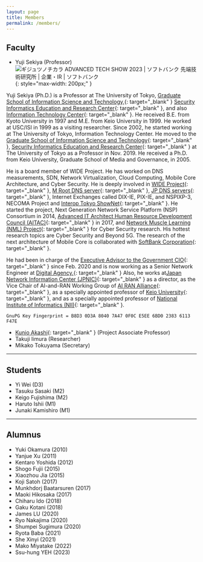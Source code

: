 ```yaml
---
layout: page
title: Members
permalink: /members/
---
```


## Faculty

- Yuji Sekiya (Professor)
![ギジュツノチカラ ADVANCED TECH SHOW 2023 | ソフトバンク 先端技術研究所 | 企業・IR | ソフトバンク](https://www.softbank.jp/corp/set/data/technology/research/ats2023/img/shared/img-speaker-05-02.png){: style="max-width: 200px;" }

Yuji Sekiya (Ph.D.) is a Professor at The University of Tokyo, [Graduate School of Information Science and Technology,](https://www.i.u-tokyo.ac.jp/){: target="_blank" } [Security Informatics Education and Research Center](https://si.u-tokyo.ac.jp/){: target="_blank" }, and also [Information Technology Center](http://www.itc.u-tokyo.ac.jp/){: target="_blank" }. He received B.E. from Kyoto University in 1997 and M.E. from Keio University in 1999. He worked at USC/ISI in 1999 as a visiting researcher. Since 2002, he started working at The University of Tokyo, Information Technology Center. He moved to the [Graduate School of Information Science and Technology](https://www.i.u-tokyo.ac.jp/){: target="_blank" }, [Security Informatics Education and Research Center](https://si.u-tokyo.ac.jp/){: target="_blank" } at The University of Tokyo as a Professor in Nov. 2019. He received a Ph.D. from Keio University, Graduate School of Media and Governance, in 2005.

He is a board member of WIDE Project. He has worked on DNS measurements, SDN, Network Virtualization, Cloud Computing, Mobile Core Architecture, and Cyber Security. He is deeply involved in [WIDE Project](http://www.wide.ad.jp/){: target="_blank" }, [M Root DNS server](http://m.root-servers.org/){: target="_blank" }, [JP DNS servers](http://www.dns.jp/){: target="_blank" }, Internet Exchanges called DIX-IE, PIX-IE, and NSPIXP-3, NECOMA Project and [Interop Tokyo ShowNet](http://www.interop.jp/){: target="_blank" }. He started the project, Next Generation Network Service Platform (NSP) Consortium in 2014, [Advanced IT Architect Human Resource Development Council (AITAC)](https://aitac.jp/){: target="_blank" } in 2017, and [Network Muscle Learning (NML) Project](https://www.nml.ai/){: target="_blank" } for Cyber Security research. His hottest research topics are Cyber Security and Beyond 5G. The research of the next architecture of Mobile Core is collaborated with [SoftBank Corporation](https://www.softbank.jp/corp/technology/research/){: target="_blank" }.

He had been in charge of the [Executive Advisor to the Government CIO](https://cio.go.jp/en/){: target="_blank" } since Feb. 2020 and is now working as a Senior Network Engineer at [Digital Agency.](https://www.digital.go.jp/){: target="_blank" } Also, he works at[Japan Network Information Center (JPNIC)](https://www.nic.ad.jp/){: target="_blank" } as a director, as the Vice Chair of AI-and-RAN Working Group of [AI RAN Alliance](https://ai-ran.org/){: target="_blank" }, as a specially appointed professor of [Keio University](https://www.keio.ac.jp/){: target="_blank" }, and as a specially appointed professor of [National Institute of Informatics (NII)](https://www.nii.ac.jp/){: target="_blank" }.

```
GnuPG Key Fingerprint = B8D3 0D3A 8040 7A47 0F0C E5EE 6BD0 2383 6113 F47E
```

- [Kunio Akashi](https://akashi.jpcert.cc/){: target="_blank" } (Project Associate Professor)
- Takuji Iimura (Researcher)
- Mikako Tokuyama (Secretary)

---

## Students

- Yi Wei (D3)
- Tasuku Sasaki (M2)
- Keigo Fujishima (M2)
- Haruto Ishii (M1)
- Junaki Kamishiro (M1)

---

## Alumnus

- Yuki Okamura (2010)
- Yanjue Xu (2011)
- Kentaro Yoshida (2012)
- Shogo Fujii (2015)
- Xiaozhou Jia (2015)
- Koji Satoh (2017)
- Munkhdorj Baatarsuren (2017)
- Maoki Hikosaka (2017)
- Chiharu Ido (2018)
- Gaku Kotani (2018)
- James LU (2020)
- Ryo Nakajima (2020)
- Shumpei Sugimura (2020)
- Ryota Baba (2021)
- She Xinyi (2021)
- Mako Miyatake (2022)
- Ssu-hung YEH (2023)

